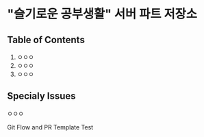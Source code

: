 # "슬기로운 공부생활" 서버 파트 저장소

## Table of Contents

1. ㅇㅇㅇ
2. ㅇㅇㅇ
3. ㅇㅇㅇ

## Specialy Issues

ㅇㅇㅇ


Git Flow and PR Template Test
